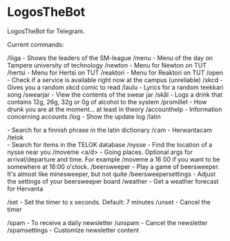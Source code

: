 # LogosTheBot
LogosTheBot for Telegram.

Current commands:

/liiga - Shows the leaders of the SM-league
/menu - Menu of the day on Tampere university of technology
/newton - Menu for Newton on TUT
/hertsi - Menu for Hertsi on TUT
/reaktori - Menu for Reaktori on TUT
/open - Check if a service is available right now at the campus (unreliable)
/xkcd - Gives you a random xkcd comic to read
/laulu - Lyrics for a random teekkari song
/swearjar - View the contents of the swear jar
/skål - Logs a drink that contains 12g, 26g, 32g or 0g of alcohol to the system
/promillet - How drunk you are at the moment... at least in theory
/accounthelp - Information concerning accounts
/log - Show the update log
/latin <search> - Search for a finnish phrase in the latin dictionary
/cam - Herwantacam
/telok <search> - Search for items in the TELOK database
/nysse <line> - Find the location of a nysse near you
/moveme <a/d> <hour> <minute> - Going places. Optional args for arrival/departure and time. For example /moveme a 16 00 if you want to be somewhere at 16:00 o'clock.
/beersweeper - Play a game of beersweeper. It's almost like minesweeper, but not quite
/beersweepersettings - Adjust the settings of your beersweeper board
/weather - Get a weather forecast for Hervanta

/set <x> - Set the timer to x seconds. Default: 7 minutes
/unset - Cancel the timer

/spam - To receive a daily newsletter
/unspam - Cancel the newsletter
/spamsettings - Customize newsletter content
